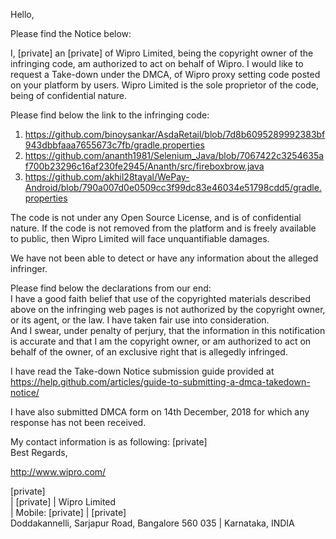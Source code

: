 Hello,

Please find the Notice below:

I, [private] an [private] of Wipro Limited, being the copyright owner of the infringing code, am authorized to act on behalf of Wipro. I would like to request a Take-down under the DMCA, of Wipro proxy setting code posted on your platform by users. Wipro Limited is the sole proprietor of the code, being of confidential nature.  

Please find below the link to the infringing code:  
1. https://github.com/binoysankar/AsdaRetail/blob/7d8b6095289992383bf943dbbfaaa7655673c7fb/gradle.properties
2. https://github.com/ananth1981/Selenium_Java/blob/7067422c3254635af700b23296c16af230fe2945/Ananth/src/fireboxbrow.java  
3. https://github.com/akhil28tayal/WePay-Android/blob/790a007d0e0509cc3f99dc83e46034e51798cdd5/gradle.properties  

The code is not under any Open Source License, and is of confidential nature. If the code is not removed from the platform and is freely available to public, then Wipro Limited will face unquantifiable damages.  

We have not been able to detect or have any information about the alleged infringer.  

Please find below the declarations from our end:  
I have a good faith belief that use of the copyrighted materials described above on the infringing web pages is not authorized by the copyright owner, or its agent, or the law. I have taken fair use into consideration.  
And
I swear, under penalty of perjury, that the information in this notification is accurate and that I am the copyright owner, or am authorized to act on behalf of the owner, of an exclusive right that is allegedly infringed.  

I have read the Take-down Notice submission guide provided at https://help.github.com/articles/guide-to-submitting-a-dmca-takedown-notice/

I have also submitted DMCA form on 14th December, 2018 for which any response has not been received.

My contact information is as following: [private]  
Best Regards,  

<http://www.wipro.com/>

[private]  
| [private] | Wipro Limited  
| Mobile: [private] | [private]  
Doddakannelli, Sarjapur Road, Bangalore 560 035 | Karnataka, INDIA  
